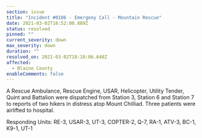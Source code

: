 ```yaml
---
section: issue
title: "Incident #0186 - Emergeny Call - Mountain Rescue"
date: 2021-03-02T16:52:00.889Z
status: resolved
pinned: ""
current_severity: down
max_severity: down
duration: ""
resolved_on: 2021-03-02T18:18:06.648Z
affected:
  - Blaine County
enableComments: false
---
```

A Rescue Ambulance, Rescue Engine, USAR, Helicopter, Utility Tender, Quint and Battalion were dispatched from Station 3, Station 6 and Station 7 to reports of two hikers in distress atop Mount Chilliad. Three patients were airlifted to hospital.

Responding Units: RE-3, USAR-3, UT-3, COPTER-2, Q-7, RA-1, ATV-3, BC-1, K9-1, UT-1